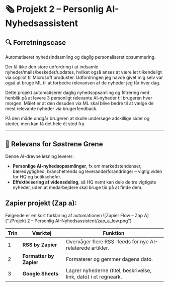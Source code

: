 # 🗞️ Projekt 2 – Personlig AI-Nyhedsassistent

## 🔍 Forretningscase

Automatiseret nyhedsindsamling og daglig personaliseret opsummering.

Der lå ikke den store udfordring i at indsamle nyheder/mails/beskeder/updates, hvilket også anses at være let tilkendeligt via copilot til Microsoft produkter. Udfordringen jeg havde givet mig selv var også at bruge ML til at forbedre relevansen af de nyheder jeg får hver dag.

Dette projekt automatiserer daglig nyhedsopsamling og filtrering med henblik på at levere 3 personligt relevante AI-nyheder til brugeren hver morgen. Målet er at den desuden via ML skal blive bedre til at vælge de mest relevante nyheder via brugerfeedback.

På den måde undgår brugeren at skulle undersøge adskillige sider og steder, men kan få det hele ét sted fra.

---

## 🎯 Relevans for Søstrene Grene

Denne AI-drevne løsning leverer:

- **Personlige AI-nyhedsopsamlinger**, fx om markedstendenser, bæredygtighed, branchetrends og leverandørforandringer – vigtig viden for HQ og butikschefer.
- **Effektivisering af vidensdeling**, så HQ nemt kan dele de tre vigtigste nyheder, uden at medarbejdere skal bruge tid på at finde dem.

## Zapier projekt (Zap a):
Følgende er en kort forklaring af automationen
![Zapier Flow – Zap A]("./Projekt 2 – Personlig AI-Nyhedsassistent/zap_a_low.png")

| Trin | Værktøj                 | Funktion                                                         |
| ---- | ----------------------- | ---------------------------------------------------------------- |
| 1    | **RSS by Zapier**       | Overvåger flere RSS-feeds for nye AI-relaterede artikler.        |
| 2    | **Formatter by Zapier** | Formaterer og gemmer dagens dato.                                |
| 3    | **Google Sheets**       | Lagrer nyhederne (titel, beskrivelse, link, dato) i et regneark. |

